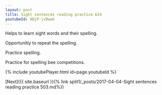 ```yaml
---
layout: post
title: Sight sentences reading practice 624
youtubeId: ADjP-jvDwwk
---
```

 
 
Helps to learn sight words and their spelling.

Opportunitiy to repeat the spelling. 

Practice spelling. 
 
Practice for spelling bee competitions. 
 
{% include youtubePlayer.html id=page.youtubeId %}
 
 

[Next]({{ site.baseurl }}{% link  split1/_posts/2017-04-04-Sight sentences reading practice 503.md%})
 
